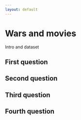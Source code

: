 ```yaml
---
layout: default
---
```


# Wars and movies 

Intro and dataset

## First question 

## Second question 

## Third question

## Fourth question 
